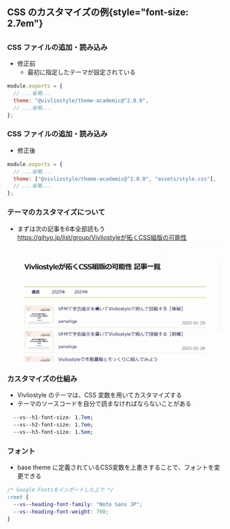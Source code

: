 ## CSS のカスタマイズの例{style="font-size: 2.7em"}

##

### CSS ファイルの追加・読み込み

- 修正前
  - 最初に指定したテーマが設定されている

```js title=vivliostyle.config.js
module.exports = {
  // ...省略...
  theme: "@vivliostyle/theme-academic@^2.0.0",
  // ...省略...
};
```

### CSS ファイルの追加・読み込み

- 修正後

```js title=vivliostyle.config.js
module.exports = {
  // ...省略...
  theme: ["@vivliostyle/theme-academic@^2.0.0", "assets/style.css"],
  // ...省略...
};
```

### テーマのカスタマイズについて

- まずは次の記事を6本全部読もう  
  <https://gihyo.jp/list/group/Vivliostyleが拓くCSS組版の可能性>

![](../assets/customize/gihyo.jpg)

### カスタマイズの仕組み

- Vivliostyle のテーマは、CSS 変数を用いてカスタマイズする
- テーマのソースコードを自分で読まなければならないことがある

```css title=style.css
  --vs--h1-font-size: 1.7em;
  --vs--h2-font-size: 1.7em;
  --vs--h3-font-size: 1.5em;
```

### フォント

- base theme に定義されているCSS変数を上書きすることで、フォントを変更できる

```css title=style.css
/* Google Fontsをインポートした上で */
:root {
  --vs--heading-font-family: "Noto Sans JP";
  --vs--heading-font-weight: 700;
}
```